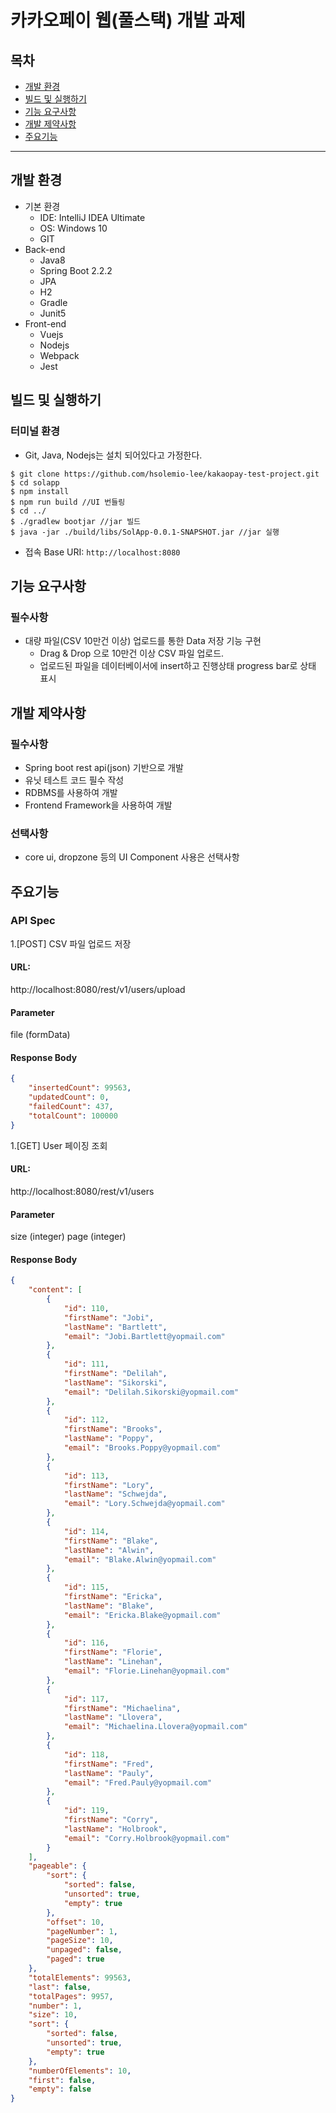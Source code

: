 # 카카오페이 웹(풀스택) 개발 과제
## 목차
- [개발 환경](#개발-환경)
- [빌드 및 실행하기](#빌드-및-실행하기)
- [기능 요구사항](#기능-요구사항)
- [개발 제약사항](#개발-제약사항)
- [주요기능](#주요기능)

---

## 개발 환경
- 기본 환경
    - IDE: IntelliJ IDEA Ultimate
    - OS: Windows 10
    - GIT
- Back-end
    - Java8
    - Spring Boot 2.2.2
    - JPA
    - H2
    - Gradle
    - Junit5
- Front-end
    - Vuejs
    - Nodejs
    - Webpack
    - Jest


## 빌드 및 실행하기
### 터미널 환경
- Git, Java, Nodejs는 설치 되어있다고 가정한다.

```
$ git clone https://github.com/hsolemio-lee/kakaopay-test-project.git
$ cd solapp
$ npm install 
$ npm run build //UI 번들링
$ cd ../
$ ./gradlew bootjar //jar 빌드
$ java -jar ./build/libs/SolApp-0.0.1-SNAPSHOT.jar //jar 실행
```

- 접속 Base URI: `http://localhost:8080`

## 기능 요구사항
### 필수사항
- 대량 파일(CSV 10만건 이상) 업로드를 통한 Data 저장 기능 구현
  - Drag & Drop 으로 10만건 이상 CSV 파일 업로드.
  - 업로드된 파일을 데이터베이서에 insert하고 진행상태 progress bar로 상태 표시

## 개발 제약사항
### 필수사항
- Spring boot rest api(json) 기반으로 개발
- 유닛 테스트 코드 필수 작성
- RDBMS를 사용하여 개발
- Frontend Framework을 사용하여 개발

### 선택사항
- core ui, dropzone 등의 UI Component 사용은 선택사항
   
## 주요기능
### API Spec
1.[POST] CSV 파일 업로드 저장 
#### URL: 
http://localhost:8080/rest/v1/users/upload
#### Parameter
file (formData)
#### Response Body
```json
{
    "insertedCount": 99563,
    "updatedCount": 0,
    "failedCount": 437,
    "totalCount": 100000
}
```

1.[GET] User 페이징 조회
#### URL: 
http://localhost:8080/rest/v1/users
#### Parameter
size (integer)
page (integer)
#### Response Body
```json
{
    "content": [
        {
            "id": 110,
            "firstName": "Jobi",
            "lastName": "Bartlett",
            "email": "Jobi.Bartlett@yopmail.com"
        },
        {
            "id": 111,
            "firstName": "Delilah",
            "lastName": "Sikorski",
            "email": "Delilah.Sikorski@yopmail.com"
        },
        {
            "id": 112,
            "firstName": "Brooks",
            "lastName": "Poppy",
            "email": "Brooks.Poppy@yopmail.com"
        },
        {
            "id": 113,
            "firstName": "Lory",
            "lastName": "Schwejda",
            "email": "Lory.Schwejda@yopmail.com"
        },
        {
            "id": 114,
            "firstName": "Blake",
            "lastName": "Alwin",
            "email": "Blake.Alwin@yopmail.com"
        },
        {
            "id": 115,
            "firstName": "Ericka",
            "lastName": "Blake",
            "email": "Ericka.Blake@yopmail.com"
        },
        {
            "id": 116,
            "firstName": "Florie",
            "lastName": "Linehan",
            "email": "Florie.Linehan@yopmail.com"
        },
        {
            "id": 117,
            "firstName": "Michaelina",
            "lastName": "Llovera",
            "email": "Michaelina.Llovera@yopmail.com"
        },
        {
            "id": 118,
            "firstName": "Fred",
            "lastName": "Pauly",
            "email": "Fred.Pauly@yopmail.com"
        },
        {
            "id": 119,
            "firstName": "Corry",
            "lastName": "Holbrook",
            "email": "Corry.Holbrook@yopmail.com"
        }
    ],
    "pageable": {
        "sort": {
            "sorted": false,
            "unsorted": true,
            "empty": true
        },
        "offset": 10,
        "pageNumber": 1,
        "pageSize": 10,
        "unpaged": false,
        "paged": true
    },
    "totalElements": 99563,
    "last": false,
    "totalPages": 9957,
    "number": 1,
    "size": 10,
    "sort": {
        "sorted": false,
        "unsorted": true,
        "empty": true
    },
    "numberOfElements": 10,
    "first": false,
    "empty": false
}
```




